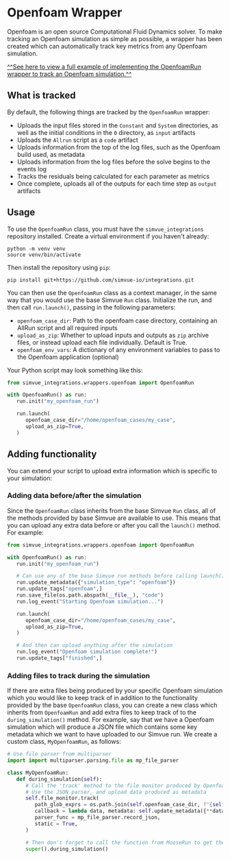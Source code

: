 # Openfoam Wrapper

Openfoam is an open source Computational Fluid Dynamics solver. To make tracking an Openfoam simulation as simple as possible, a wrapper has been created which can automatically track key metrics from any Openfoam simulation.

[^^See here to view a full example of implementing the OpenfoamRun wrapper to track an Openfoam simulation.^^](/examples/openfoam)

## What is tracked

By default, the following things are tracked by the `OpenfoamRun` wrapper:

- Uploads the input files stored in the `Constant` and `System` directories, as well as the initial conditions in the `0` directory, as `input` artifacts
- Uploads the `Allrun` script as a `code` artifact
- Uploads information from the top of the log files, such as the Openfoam build used, as metadata
- Uploads information from the log files before the solve begins to the events log
- Tracks the residuals being calculated for each parameter as metrics
- Once complete, uploads all of the outputs for each time step as `output` artifacts

## Usage

To use the `OpenfoamRun` class, you must have the `simvue_integrations` repository installed. Create a virtual environment if you haven't already:
```
python -m venv venv
source venv/bin/activate
```
Then install the repository using `pip`:
```
pip install git+https://github.com/simvue-io/integrations.git
```

You can then use the `OpenfoamRun` class as a context manager, in the same way that you would use the base Simvue `Run` class. Initialize the run, and then call `run.launch()`, passing in the following parameters:

- `openfoam_case_dir`: Path to the openfoam case directory, containing an AllRun script and all required inputs
- `upload_as_zip`: Whether to upload inputs and outputs as `zip` archive files, or instead upload each file individually. Default is True.
- `openfoam_env_vars`: A dictionary of any environment variables to pass to the Openfoam application (optional)

Your Python script may look something like this:
```py
from simvue_integrations.wrappers.openfoam import OpenfoamRun

with OpenfoamRun() as run:
   run.init("my_openfoam_run")

   run.launch(
      openfoam_case_dir="/home/openfoam_cases/my_case",
      upload_as_zip=True,
   )
```

## Adding functionality
You can extend your script to upload extra information which is specific to your simulation:

### Adding data before/after the simulation
Since the `OpenfoamRun` class inherits from the base Simvue `Run` class, all of the methods provided by base Simvue are available to use. This means that you can upload any extra data before or after you call the `launch()` method. For example:

```py
from simvue_integrations.wrappers.openfoam import OpenfoamRun

with OpenfoamRun() as run:
   run.init("my_openfoam_run")

   # Can use any of the base Simvue run methods before calling launch():
   run.update_metadata({"simulation_type": "openfoam"})
   run.update_tags["openfoam",]
   run.save_file(os.path.abspath(__file__), "code")
   run.log_event("Starting Openfoam simulation...")

   run.launch(
      openfoam_case_dir="/home/openfoam_cases/my_case",
      upload_as_zip=True,
   )

   # And then can upload anything after the simulation
   run.log_event("Openfoam simulation complete!")
   run.update_tags["finished",]
```

### Adding files to track during the simulation
If there are extra files being produced by your specific Openfoam simulation which you would like to keep track of in addition to the functionality provided by the base `OpenfoamRun` class, you can create a new class which inherits from `OpenfoamRun` and add extra files to keep track of to the `during_simulation()` method. For example, say that we have a Openfoam simulation which will produce a JSON file which contains some key metadata which we want to have uploaded to our Simvue run. We create a custom class, `MyOpenfoamRun`, as follows:

```py
# Use file parser from multiparser
import import multiparser.parsing.file as mp_file_parser

class MyOpenfoamRun:
   def during_simulation(self):
      # Call the 'track' method to the file monitor produced by OpenfoamRun
      # Use the JSON parser, and upload data produced as metadata
      self.file_monitor.track(
         path_glob_exprs = os.path.join(self.openfoam_case_dir, f"{self.results_prefix}.json"),
         callback = lambda data, metadata: self.update_metadata({**data, **metadata}), 
         parser_func = mp_file_parser.record_json, 
         static = True,
      )

      # Then don't forget to call the function from MooseRun to get the default behaviour too!
      super().during_simulation()
```